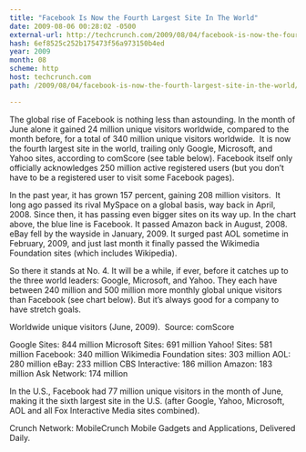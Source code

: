 ```yaml
---
title: "Facebook Is Now the Fourth Largest Site In The World"
date: 2009-08-06 00:28:02 -0500
external-url: http://techcrunch.com/2009/08/04/facebook-is-now-the-fourth-largest-site-in-the-world/
hash: 6ef8525c252b175473f56a973150b4ed
year: 2009
month: 08
scheme: http
host: techcrunch.com
path: /2009/08/04/facebook-is-now-the-fourth-largest-site-in-the-world/

---
```




The global rise of Facebook is nothing less than astounding.  In the month of June alone it gained 24 million unique visitors worldwide, compared to the month before, for a total of 340 million unique visitors worldwide.  It is now the fourth largest site in the world, trailing only Google, Microsoft, and Yahoo sites, according to comScore (see table below).  Facebook itself only officially acknowledges 250 million active registered users (but you don’t have to be a registered user to visit some Facebook pages).

In the past year, it has grown 157 percent, gaining 208 million visitors.  It long ago passed its rival MySpace on a global basis, way back in April, 2008. Since then, it has passing even bigger sites on its way up.  In the chart above, the blue line is Facebook.  It passed Amazon back in August, 2008.  eBay fell by the wayside in January, 2009.  It surged past AOL sometime in February, 2009, and just last month it finally passed the Wikimedia Foundation sites (which includes Wikipedia).  

So there it stands at No. 4.  It will be a while, if ever, before it catches up to the three world leaders:  Google, Microsoft, and Yahoo.  They each have between 240 million and 500 million more monthly global unique visitors than Facebook (see chart below).  But it’s always good for a company to have stretch goals.

Worldwide unique visitors (June, 2009).  Source: comScore


Google Sites: 844 million
Microsoft Sites: 691 million
Yahoo! Sites: 581 million
Facebook: 340 million
Wikimedia Foundation sites: 303 million
AOL: 280 million
eBay: 233 million
CBS Interactive: 186 million
Amazon: 183 million
Ask Network: 174 million

In the U.S., Facebook had 77 million unique visitors in the month of June, making it the sixth largest site in the U.S. (after Google, Yahoo, Microsoft, AOL and all Fox Interactive Media sites combined).



Crunch Network:  MobileCrunch Mobile Gadgets and Applications, Delivered Daily.






    

